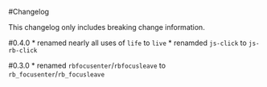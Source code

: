#Changelog

This changelog only includes breaking change information.

#0.4.0
    * renamed nearly all uses of `life` to `live`
    * renamded `js-click` to `js-rb-click`

#0.3.0
    * renamed `rbfocusenter`/`rbfocusleave` to `rb_focusenter`/`rb_focusleave`
